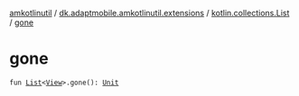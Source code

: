 [amkotlinutil](../../index.md) / [dk.adaptmobile.amkotlinutil.extensions](../index.md) / [kotlin.collections.List](index.md) / [gone](gone.md)

# gone

`fun `[`List`](https://kotlinlang.org/api/latest/jvm/stdlib/kotlin.collections/-list/index.html)`<`[`View`](https://developer.android.com/reference/android/view/View.html)`>.gone(): `[`Unit`](https://kotlinlang.org/api/latest/jvm/stdlib/kotlin/-unit/index.html)
